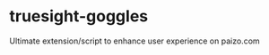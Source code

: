 truesight-goggles
=================

Ultimate extension/script to enhance user experience on paizo.com